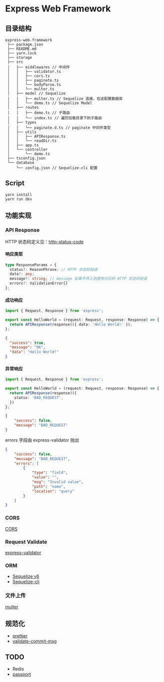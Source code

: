 # Express Web Framework

## 目录结构
```text
express-web-framework
 ├── package.json
 ├── README.md
 ├── yarn.lock
 ├── storage
 ├── src
 │   ├── middlewares // 中间件
 │   │   ├── validator.ts
 │   │   ├── cors.ts
 │   │   ├── paginate.ts
 │   │   └── bodyParse.ts
 │   │   └── multer.ts
 │   ├── model // Sequelize
 │   │   ├── multer.ts // Sequelize 连接，在这配置数据库
 │   │   └── demo.ts // Sequelize Model
 │   ├── routes
 │   │   ├── demo.ts // 子路由
 │   │   └── index.ts // 遍历加载目录下的子路由
 │   ├── types
 │   │   └── paginate.d.ts // paginate 中间件类型
 │   ├── utils
 │   │   ├── APIResponse.ts
 │   │   └── readDir.ts
 │   ├── app.ts
 │   └── controller
 │       └── demo.ts
 ├── tsconfig.json
 └── database
     └── config.json // Sequelize-cli 配置
```

## Script
```shell
yarn install
yarn run dev
```

## 功能实现
### API Response
HTTP 状态码定义见：[http-status-code](https://www.npmjs.com/package/http-status-codes#codes)

#### 响应类型
```typescript
type ResponseParams = {
  status?: ReasonPhrase; // HTTP 状态码短语
  data?: any;
  message?: string; // message 如果不传入则使用对应的 HTTP 状态码短语
  errors?: ValidationError[]
};
```

#### 成功响应
```typescript
import { Request, Response } from 'express';

export const HelloWorld = (request: Request, response: Response) => {
  return APIResponse(response)({ data: 'Hello World!' });
};
```

```json
{
  "success": true,
  "message": "OK",
  "data": "Hello World!"
}
```

#### 异常响应
```typescript
import { Request, Response } from 'express';

export const HelloWorld = (request: Request, response: Response) => {
  return APIResponse(response)({
    status: 'BAD_REQUEST',
  })
};
```

```json
{
    "success": false,
    "message": "BAD_REQUEST"
}
```

errors 字段由 express-validator 抛出
```json
{
    "success": false,
    "message": "BAD_REQUEST",
    "errors": [
        {
            "type": "field",
            "value": "",
            "msg": "Invalid value",
            "path": "name",
            "location": "query"
        }
    ]
}
```

### CORS
[CORS](https://www.npmjs.com/package/cors)

### Request Validate
[express-validator](https://express-validator.github.io/docs/)

### ORM
* [Sequelize v6](https://sequelize.org/docs/v6/)
* [Sequelize-cli](https://sequelize.org/docs/v6/other-topics/migrations/#installing-the-cli)

### 文件上传
[multer](https://github.com/expressjs/multer/tree/master)

## 规范化
* [prettier](https://prettier.io/)
* [validate-commit-msg](https://www.npmjs.com/package/validate-commit-msg)

## TODO
* Redis
* [passport](http://www.passportjs.org/)
